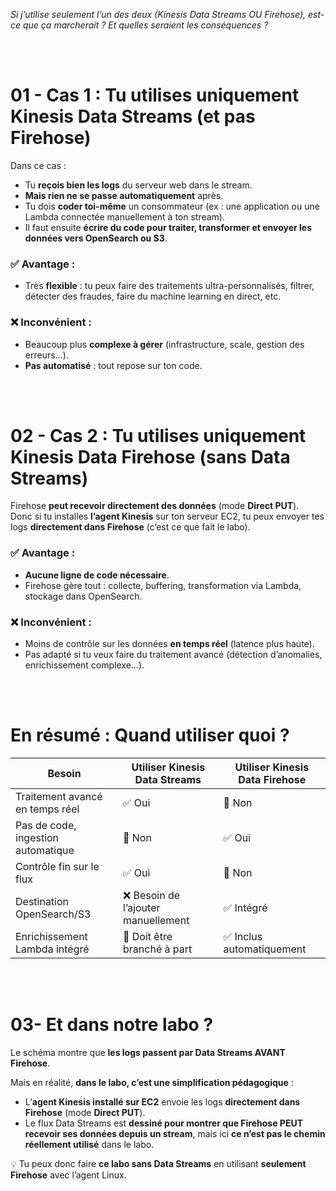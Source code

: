 *Si j’utilise seulement l’un des deux (Kinesis Data Streams OU Firehose), est-ce que ça marcherait ? Et quelles seraient les conséquences ?*


<br/>
<br/>

# 01 - Cas 1 : **Tu utilises uniquement Kinesis Data Streams (et pas Firehose)**

Dans ce cas :

- Tu **reçois bien les logs** du serveur web dans le stream.
- **Mais rien ne se passe automatiquement** après.
- Tu dois **coder toi-même** un consommateur (ex : une application ou une Lambda connectée manuellement à ton stream).
- Il faut ensuite **écrire du code pour traiter, transformer et envoyer les données vers OpenSearch ou S3**.

### ✅ Avantage :
- Très **flexible** : tu peux faire des traitements ultra-personnalisés, filtrer, détecter des fraudes, faire du machine learning en direct, etc.

### ❌ Inconvénient :
- Beaucoup plus **complexe à gérer** (infrastructure, scale, gestion des erreurs...).
- **Pas automatisé** : tout repose sur ton code.

<br/>
<br/>

# 02 - Cas 2 : **Tu utilises uniquement Kinesis Data Firehose (sans Data Streams)**

Firehose **peut recevoir directement des données** (mode **Direct PUT**).  
Donc si tu installes **l’agent Kinesis** sur ton serveur EC2, tu peux envoyer tes logs **directement dans Firehose** (c’est ce que fait le labo).

### ✅ Avantage :
- **Aucune ligne de code nécessaire**.
- Firehose gère tout : collecte, buffering, transformation via Lambda, stockage dans OpenSearch.

### ❌ Inconvénient :
- Moins de contrôle sur les données **en temps réel** (latence plus haute).
- Pas adapté si tu veux faire du traitement avancé (détection d’anomalies, enrichissement complexe…).

<br/>
<br/>


# En résumé : Quand utiliser quoi ?

| Besoin | Utiliser **Kinesis Data Streams** | Utiliser **Kinesis Data Firehose** |
|--------|------------------------------|-------------------------------|
| Traitement avancé en temps réel | ✅ Oui | 🚫 Non |
| Pas de code, ingestion automatique | 🚫 Non | ✅ Oui |
| Contrôle fin sur le flux | ✅ Oui | 🚫 Non |
| Destination OpenSearch/S3 | ❌ Besoin de l’ajouter manuellement | ✅ Intégré |
| Enrichissement Lambda intégré | 🚫 Doit être branché à part | ✅ Inclus automatiquement |

<br/>
<br/>

# 03- Et dans **notre labo** ?

Le schéma montre que **les logs passent par Data Streams AVANT Firehose**.

Mais en réalité, **dans le labo, c’est une simplification pédagogique** :
- L’**agent Kinesis installé sur EC2** envoie les logs **directement dans Firehose** (mode **Direct PUT**).
- Le flux Data Streams est **dessiné pour montrer que Firehose PEUT recevoir ses données depuis un stream**, mais ici **ce n’est pas le chemin réellement utilisé** dans le labo.

💡 Tu peux donc faire **ce labo sans Data Streams** en utilisant **seulement Firehose** avec l’agent Linux.

